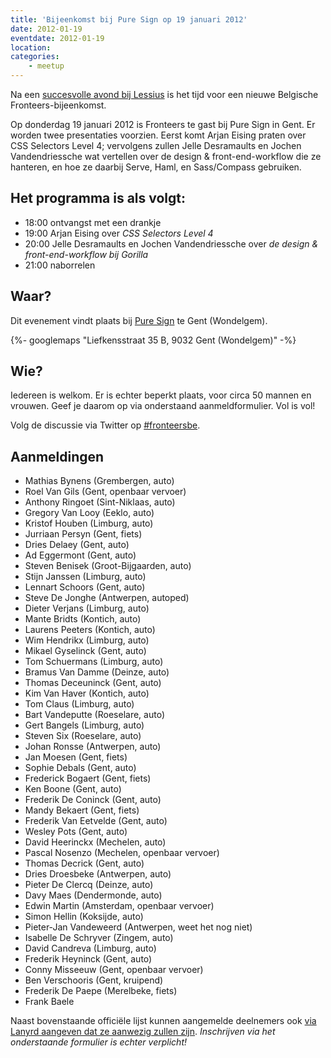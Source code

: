 ```yaml
---
title: 'Bijeenkomst bij Pure Sign op 19 januari 2012'
date: 2012-01-19
eventdate: 2012-01-19
location:
categories:
    - meetup
---
```


Na een [succesvolle avond bij Lessius](/bijeenkomsten/2011/lessius) is het tijd voor een nieuwe Belgische Fronteers-bijeenkomst.

Op donderdag 19 januari 2012 is Fronteers te gast bij Pure Sign in Gent. Er worden twee presentaties voorzien. Eerst komt Arjan Eising praten over CSS Selectors Level 4; vervolgens zullen Jelle Desramaults en Jochen Vandendriessche wat vertellen over de design & front-end-workflow die ze hanteren, en hoe ze daarbij Serve, Haml, en Sass/Compass gebruiken.

## Het programma is als volgt:

-   18:00 ontvangst met een drankje
-   19:00 Arjan Eising over _CSS Selectors Level 4_
-   20:00 Jelle Desramaults en Jochen Vandendriessche over _de design & front-end-workflow bij Gorilla_
-   21:00 naborrelen

## Waar?

Dit evenement vindt plaats bij [Pure Sign](http://puresign.be/) te Gent (Wondelgem).

{%- googlemaps "Liefkensstraat 35 B, 9032 Gent (Wondelgem)" -%}

## Wie?

Iedereen is welkom. Er is echter beperkt plaats, voor circa 50 mannen en vrouwen. Geef je daarom op via onderstaand aanmeldformulier. Vol is vol!

Volg de discussie via Twitter op [#fronteersbe](https://twitter.com/search?q=%23fronteersbe).

## Aanmeldingen

-   Mathias Bynens (Grembergen, auto)
-   Roel Van Gils (Gent, openbaar vervoer)
-   Anthony Ringoet (Sint-Niklaas, auto)
-   Gregory Van Looy (Eeklo, auto)
-   Kristof Houben (Limburg, auto)
-   Jurriaan Persyn (Gent, fiets)
-   Dries Delaey (Gent, auto)
-   Ad Eggermont (Gent, auto)
-   Steven Benisek (Groot-Bijgaarden, auto)
-   Stijn Janssen (Limburg, auto)
-   Lennart Schoors (Gent, auto)
-   Steve De Jonghe (Antwerpen, autoped)
-   Dieter Verjans (Limburg, auto)
-   Mante Bridts (Kontich, auto)
-   Laurens Peeters (Kontich, auto)
-   Wim Hendrikx (Limburg, auto)
-   Mikael Gyselinck (Gent, auto)
-   Tom Schuermans (Limburg, auto)
-   Bramus Van Damme (Deinze, auto)
-   Thomas Deceuninck (Gent, auto)
-   Kim Van Haver (Kontich, auto)
-   Tom Claus (Limburg, auto)
-   Bart Vandeputte (Roeselare, auto)
-   Gert Bangels (Limburg, auto)
-   Steven Six (Roeselare, auto)
-   Johan Ronsse (Antwerpen, auto)
-   Jan Moesen (Gent, fiets)
-   Sophie Debals (Gent, auto)
-   Frederick Bogaert (Gent, fiets)
-   Ken Boone (Gent, auto)
-   Frederik De Coninck (Gent, auto)
-   Mandy Bekaert (Gent, fiets)
-   Frederik Van Eetvelde (Gent, auto)
-   Wesley Pots (Gent, auto)
-   David Heerinckx (Mechelen, auto)
-   Pascal Nosenzo (Mechelen, openbaar vervoer)
-   Thomas Decrick (Gent, auto)
-   Dries Droesbeke (Antwerpen, auto)
-   Pieter De Clercq (Deinze, auto)
-   Davy Maes (Dendermonde, auto)
-   Edwin Martin (Amsterdam, openbaar vervoer)
-   Simon Hellin (Koksijde, auto)
-   Pieter-Jan Vandeweerd (Antwerpen, weet het nog niet)
-   Isabelle De Schryver (Zingem, auto)
-   David Candreva (Limburg, auto)
-   Frederik Heyninck (Gent, auto)
-   Conny Misseeuw (Gent, openbaar vervoer)
-   Ben Verschooris (Gent, kruipend)
-   Frederik De Paepe (Merelbeke, fiets)
-   Frank Baele

Naast bovenstaande officiële lijst kunnen aangemelde deelnemers ook [via Lanyrd aangeven dat ze aanwezig zullen zijn](http://lanyrd.com/2012/fronteersbe-puresign/). _Inschrijven via het onderstaande formulier is echter verplicht!_
